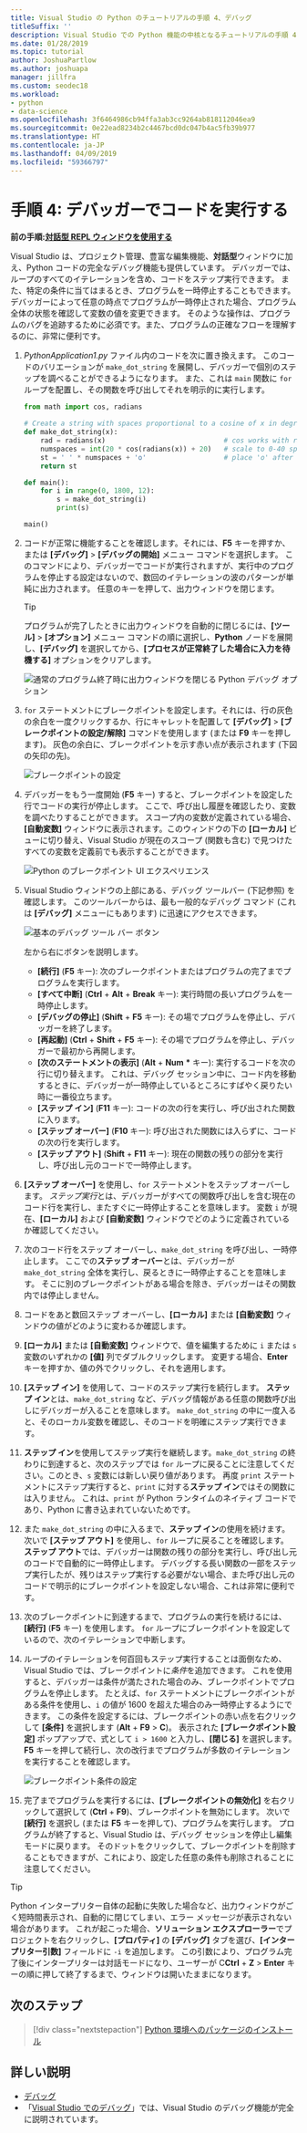 ```yaml
---
title: Visual Studio の Python のチュートリアルの手順 4、デバッグ
titleSuffix: ''
description: Visual Studio での Python 機能の中核となるチュートリアルの手順 4 では、デバッガーで Python コードを実行する方法について説明します。
ms.date: 01/28/2019
ms.topic: tutorial
author: JoshuaPartlow
ms.author: joshuapa
manager: jillfra
ms.custom: seodec18
ms.workload:
- python
- data-science
ms.openlocfilehash: 3f6464986cb94ffa3ab3cc9264ab818112046ea9
ms.sourcegitcommit: 0e22ead8234b2c4467bcd0dc047b4ac5fb39b977
ms.translationtype: HT
ms.contentlocale: ja-JP
ms.lasthandoff: 04/09/2019
ms.locfileid: "59366797"
---
```

# <a name="step-4-run-code-in-the-debugger"></a>手順 4: デバッガーでコードを実行する

**前の手順:[対話型 REPL ウィンドウを使用する](tutorial-working-with-python-in-visual-studio-step-03-interactive-repl.md)**

Visual Studio は、プロジェクト管理、豊富な編集機能、**対話型**ウィンドウに加え、Python コードの完全なデバッグ機能も提供しています。 デバッガーでは、ループのすべてのイテレーションを含め、コードをステップ実行できます。 また、特定の条件に当てはまるとき、プログラムを一時停止することもできます。 デバッガーによって任意の時点でプログラムが一時停止された場合、プログラム全体の状態を確認して変数の値を変更できます。 そのような操作は、プログラムのバグを追跡するために必須です。また、プログラムの正確なフローを理解するのに、非常に便利です。

1. *PythonApplication1.py* ファイル内のコードを次に置き換えます。 このコードのバリエーションが `make_dot_string` を展開し、デバッガーで個別のステップを調べることができるようになります。 また、これは `main` 関数に `for` ループを配置し、その関数を呼び出してそれを明示的に実行します。

    ```python
    from math import cos, radians

    # Create a string with spaces proportional to a cosine of x in degrees
    def make_dot_string(x):
        rad = radians(x)                             # cos works with radians
        numspaces = int(20 * cos(radians(x)) + 20)   # scale to 0-40 spaces
        st = ' ' * numspaces + 'o'                   # place 'o' after the spaces
        return st

    def main():
        for i in range(0, 1800, 12):
            s = make_dot_string(i)
            print(s)

    main()
    ```

1. コードが正常に機能することを確認します。それには、**F5** キーを押すか、または **[デバッグ]** > **[デバッグの開始]** メニュー コマンドを選択します。 このコマンドにより、デバッガーでコードが実行されますが、実行中のプログラムを停止する設定はないので、数回のイテレーションの波のパターンが単純に出力されます。 任意のキーを押して、出力ウィンドウを閉じます。

    > [!Tip]
    > プログラムが完了したときに出力ウィンドウを自動的に閉じるには、**[ツール]** > **[オプション]** メニュー コマンドの順に選択し、**Python** ノードを展開し、**[デバッグ]** を選択してから、**[プロセスが正常終了した場合に入力を待機する]** オプションをクリアします。
    >
    > ![通常のプログラム終了時に出力ウィンドウを閉じる Python デバッグ オプション](media/vs-getting-started-python-22-debugging5.png)

1. `for` ステートメントにブレークポイントを設定します。それには、行の灰色の余白を一度クリックするか、行にキャレットを配置して **[デバッグ]** > **[ブレークポイントの設定/解除]** コマンドを使用します (または **F9** キーを押します)。 灰色の余白に、ブレークポイントを示す赤い点が表示されます (下図の矢印の先)。

    ![ブレークポイントの設定](media/vs-getting-started-python-18-debugging1.png)

1. デバッガーをもう一度開始 (**F5** キー) すると、ブレークポイントを設定した行でコードの実行が停止します。 ここで、呼び出し履歴を確認したり、変数を調べたりすることができます。 スコープ内の変数が定義されている場合、**[自動変数]** ウィンドウに表示されます。このウィンドウの下の **[ローカル]** ビューに切り替え、Visual Studio が現在のスコープ (関数も含む) で見つけたすべての変数を定義前でも表示することができます。

    ![Python のブレークポイント UI エクスペリエンス](media/vs-getting-started-python-19-debugging2b.png)

1. Visual Studio ウィンドウの上部にある、デバッグ ツールバー (下記参照) を確認します。 このツールバーからは、最も一般的なデバッグ コマンド (これは **[デバッグ]** メニューにもあります) に迅速にアクセスできます。

    ![基本のデバッグ ツール バー ボタン](media/vs-getting-started-python-20-debugging3.png)

    左から右にボタンを説明します。
    - **[続行]** (**F5** キー): 次のブレークポイントまたはプログラムの完了までプログラムを実行します。
    - **[すべて中断]** (**Ctrl** + **Alt** + **Break** キー): 実行時間の長いプログラムを一時停止します。
    - **[デバッグの停止]** (**Shift** + **F5** キー): その場でプログラムを停止し、デバッガーを終了します。
    - **[再起動]** (**Ctrl** + **Shift** + **F5** キー): その場でプログラムを停止し、デバッガーで最初から再開します。
    - **[次のステートメントの表示]** (**Alt** + **Num** **&#42;** キー): 実行するコードを次の行に切り替えます。 これは、デバッグ セッション中に、コード内を移動するときに、デバッガーが一時停止しているところにすばやく戻りたい時に一番役立ちます。
    - **[ステップ イン]** (**F11** キー): コードの次の行を実行し、呼び出された関数に入ります。
    - **[ステップ オーバー]** (**F10** キー): 呼び出された関数には入らずに、コードの次の行を実行します。
    - **[ステップ アウト]** (**Shift** + **F11** キー): 現在の関数の残りの部分を実行し、呼び出し元のコードで一時停止します。

1. **[ステップ オーバー]** を使用し、`for` ステートメントをステップ オーバーします。 *ステップ実行*とは、デバッガーがすべての関数呼び出しを含む現在のコード行を実行し、またすぐに一時停止することを意味します。 変数 `i` が現在、**[ローカル]** および **[自動変数]** ウィンドウでどのように定義されているか確認してください。

1. 次のコード行をステップ オーバーし、`make_dot_string` を呼び出し、一時停止します。 ここでの**ステップ オーバー**とは、デバッガーが `make_dot_string` 全体を実行し、戻るときに一時停止することを意味します。 そこに別のブレークポイントがある場合を除き、デバッガーはその関数内では停止しません。

1. コードをあと数回ステップ オーバーし、**[ローカル]** または **[自動変数]** ウィンドウの値がどのように変わるか確認します。

1. **[ローカル]** または **[自動変数]** ウィンドウで、値を編集するために `i` または `s` 変数のいずれかの **[値]** 列でダブルクリックします。 変更する場合、**Enter** キーを押すか、値の外でクリックし、それを適用します。

1. **[ステップ イン]** を使用して、コードのステップ実行を続行します。 **ステップ イン**とは、`make_dot_string` など、デバッグ情報がある任意の関数呼び出しにデバッガーが入ることを意味します。 `make_dot_string` の中に一度入ると、そのローカル変数を確認し、そのコードを明確にステップ実行できます。

1. **ステップ イン**を使用してステップ実行を継続します。`make_dot_string` の終わりに到達すると、次のステップでは `for` ループに戻ることに注意してください。このとき、`s` 変数には新しい戻り値があります。 再度 `print` ステートメントにステップ実行すると、`print` に対する**ステップ イン**ではその関数には入りません。 これは、`print` が Python ランタイムのネイティブ コードであり、Python に書き込まれていないためです。

1. また `make_dot_string` の中に入るまで、**ステップ イン**の使用を続けます。 次いで **[ステップ アウト]** を使用し、`for` ループに戻ることを確認します。 **ステップ アウト**では、デバッガーは関数の残りの部分を実行し、呼び出し元のコードで自動的に一時停止します。 デバッグする長い関数の一部をステップ実行したが、残りはステップ実行する必要がない場合、また呼び出し元のコードで明示的にブレークポイントを設定しない場合、これは非常に便利です。

1. 次のブレークポイントに到達するまで、プログラムの実行を続けるには、**[続行]** (**F5** キー) を使用します。 `for` ループにブレークポイントを設定しているので、次のイテレーションで中断します。

1. ループのイテレーションを何百回もステップ実行することは面倒なため、Visual Studio では、ブレークポイントに*条件*を追加できます。 これを使用すると、デバッガーは条件が満たされた場合のみ、ブレークポイントでプログラムを停止します。 たとえば、`for` ステートメントにブレークポイントがある条件を使用し、`i` の値が 1600 を超えた場合のみ一時停止するようにできます。 この条件を設定するには、ブレークポイントの赤い点を右クリックして **[条件]** を選択します (**Alt** + **F9**  >  **C**)。 表示された **[ブレークポイント設定]** ポップアップで、式として `i > 1600` と入力し、**[閉じる]** を選択します。 **F5** キーを押して続行し、次の改行までプログラムが多数のイテレーションを実行することを確認します。

    ![ブレークポイント条件の設定](media/vs-getting-started-python-21-debugging4.png)

1. 完了までプログラムを実行するには、**[ブレークポイントの無効化]** を右クリックして選択して (**Ctrl** + **F9**)、ブレークポイントを無効にします。 次いで **[続行]** を選択し (または **F5** キーを押して)、プログラムを実行します。 プログラムが終了すると、Visual Studio は、デバッグ セッションを停止し編集モードに戻ります。 そのドットをクリックして、ブレークポイントを削除することもできますが、これにより、設定した任意の条件も削除されることに注意してください。

> [!Tip]
> Python インタープリター自体の起動に失敗した場合など、出力ウィンドウがごく短時間表示され、自動的に閉じてしまい、エラー メッセージが表示されない場合があります。 これが起こった場合、**ソリューション エクスプローラー**でプロジェクトを右クリックし、**[プロパティ]** の **[デバッグ]** タブを選び、**[インタープリター引数]** フィールドに `-i` を追加します。 この引数により、プログラム完了後にインタープリターは対話モードになり、ユーザーが C**Ctrl** + **Z** > **Enter** キーの順に押して終了するまで、ウィンドウは開いたままになります。

## <a name="next-step"></a>次のステップ

> [!div class="nextstepaction"]
> [Python 環境へのパッケージのインストール](tutorial-working-with-python-in-visual-studio-step-05-installing-packages.md)

## <a name="go-deeper"></a>詳しい説明

- [デバッグ](debugging-python-in-visual-studio.md)
- 「[Visual Studio でのデバッグ](../debugger/debugger-feature-tour.md)」では、Visual Studio のデバッグ機能が完全に説明されています。
